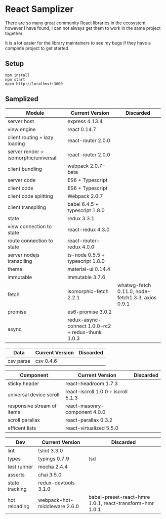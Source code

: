 React Samplizer
==================================================

There are so many great community React libraries in the ecosystem, however I have found, I can not always get them to work in the same project together.

It is a lot easier for the library maintainers to see my bugs if they have a complete project to get started.

## Setup

```
npm install
npm start
open http://localhost:3000
```

## Samplized

Module | Current Version | Discarded
-------- | -------- | --------
server host                           | express 4.13.4                |
view engine                           | react 0.14.7                |
client routing + lazy loading         | react-router 2.0.0        |
server render + isomorphic/universal  | react-router 2.0.0        |
client bundling                       | webpack 2.0.7-beta             |
server code                       | ES6 + Typescript             |
client code                       | ES6 + Typescript             |
client code splitting                 | Webpack 2.0.7             |
client transpiling                    | babel 6.4.5 + typescript 1.8.0               |
state                                 | redux 3.3.1                     |
view connection to state                                 | react-redux 4.3.0                     |
route connection to state                                 | react-router-redux 4.0.0                     |
server nodejs transpiling                       | ts-node 0.5.5 + typescript 1.8.0                 |
theme                                 | material-ui 0.14.4               |
immutable                                 | immutable 3.7.6           |
fetch                                 | isomorphic-fetch 2.2.1               | whatwg-fetch 0.11.0, node-fetch1.3.3, axios 0.9.1
promise                                 | es6-promise 3.0.2               |
async                                 | redux-async-connect 1.0.0-rc2 + redux-thunk 1.0.3               |

Data | Current Version | Discarded
-------- | -------- | --------
csv parse                                 | csv     0.4.6           |

Component | Current Version | Discarded
-------- | -------- | --------
sticky header                         | react-headroom 1.7.3               |
universal device scroll                         | react-iscroll 1.0.0 + iscroll 5.1.3               |
responsive stream of items                         | react-masonry-component 4.0.0              |
scroll parallax                         | react-parallax 0.3.2              |
efficent lists                         | react-virtualized 5.5.0              |

Dev | Current Version | Discarded
-------- | -------- | --------
lint                                 | tslint     3.3.0           |
types                                 | typings     0.7.9           | tsd
test runner                                 | mocha     2.4.4           |
asserts                                 | chai     3.5.0           |
state tracking                                 | redux-devtools     3.1.0           |
hot reloading                                 | webpack-hot-middleware     2.6.0           | babel-preset-react-hmre 1.0.1, react-transform-hmr 1.0.1
